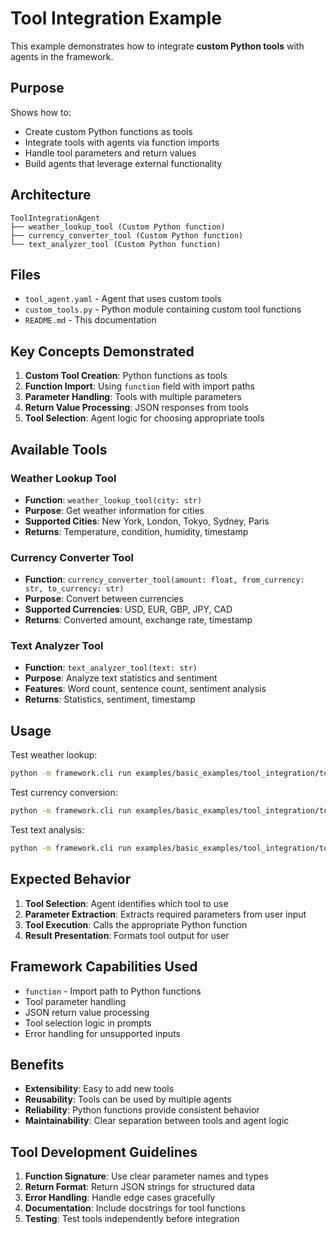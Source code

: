 # Tool Integration Example

This example demonstrates how to integrate **custom Python tools** with agents in the framework.

## Purpose

Shows how to:
- Create custom Python functions as tools
- Integrate tools with agents via function imports
- Handle tool parameters and return values
- Build agents that leverage external functionality

## Architecture

```
ToolIntegrationAgent
├── weather_lookup_tool (Custom Python function)
├── currency_converter_tool (Custom Python function)
└── text_analyzer_tool (Custom Python function)
```

## Files

- `tool_agent.yaml` - Agent that uses custom tools
- `custom_tools.py` - Python module containing custom tool functions
- `README.md` - This documentation

## Key Concepts Demonstrated

1. **Custom Tool Creation**: Python functions as tools
2. **Function Import**: Using `function` field with import paths
3. **Parameter Handling**: Tools with multiple parameters
4. **Return Value Processing**: JSON responses from tools
5. **Tool Selection**: Agent logic for choosing appropriate tools

## Available Tools

### Weather Lookup Tool
- **Function**: `weather_lookup_tool(city: str)`
- **Purpose**: Get weather information for cities
- **Supported Cities**: New York, London, Tokyo, Sydney, Paris
- **Returns**: Temperature, condition, humidity, timestamp

### Currency Converter Tool
- **Function**: `currency_converter_tool(amount: float, from_currency: str, to_currency: str)`
- **Purpose**: Convert between currencies
- **Supported Currencies**: USD, EUR, GBP, JPY, CAD
- **Returns**: Converted amount, exchange rate, timestamp

### Text Analyzer Tool
- **Function**: `text_analyzer_tool(text: str)`
- **Purpose**: Analyze text statistics and sentiment
- **Features**: Word count, sentence count, sentiment analysis
- **Returns**: Statistics, sentiment, timestamp

## Usage

Test weather lookup:
```bash
python -m framework.cli run examples/basic_examples/tool_integration/tool_agent.yaml "What's the weather in Tokyo?"
```

Test currency conversion:
```bash
python -m framework.cli run examples/basic_examples/tool_integration/tool_agent.yaml "Convert 100 USD to EUR"
```

Test text analysis:
```bash
python -m framework.cli run examples/basic_examples/tool_integration/tool_agent.yaml "Analyze this text: I love this amazing product! It's wonderful and makes me happy."
```

## Expected Behavior

1. **Tool Selection**: Agent identifies which tool to use
2. **Parameter Extraction**: Extracts required parameters from user input
3. **Tool Execution**: Calls the appropriate Python function
4. **Result Presentation**: Formats tool output for user

## Framework Capabilities Used

- `function` - Import path to Python functions
- Tool parameter handling
- JSON return value processing
- Tool selection logic in prompts
- Error handling for unsupported inputs

## Benefits

- **Extensibility**: Easy to add new tools
- **Reusability**: Tools can be used by multiple agents
- **Reliability**: Python functions provide consistent behavior
- **Maintainability**: Clear separation between tools and agent logic

## Tool Development Guidelines

1. **Function Signature**: Use clear parameter names and types
2. **Return Format**: Return JSON strings for structured data
3. **Error Handling**: Handle edge cases gracefully
4. **Documentation**: Include docstrings for tool functions
5. **Testing**: Test tools independently before integration 